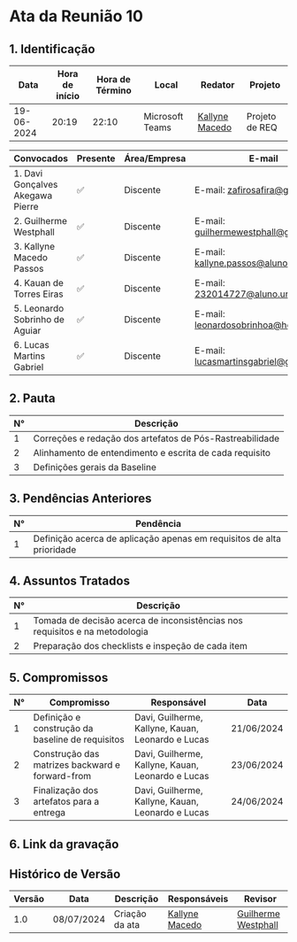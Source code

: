 # **Ata da Reunião 10**

## 1. Identificação

| Data       | Hora de início | Hora de Término | Local           | Redator                                          | Projeto        |
|------------|----------------|-----------------|-----------------|--------------------------------------------------|----------------|
| 19-06-2024 | 20:19          | 22:10           | Microsoft Teams | [Kallyne Macedo](https://github.com/kalipasssos) | Projeto de REQ |

| Convocados                       | Presente | Área/Empresa | E-mail                                                                        |
|----------------------------------|----------|--------------|-------------------------------------------------------------------------------|
| 1. Davi Gonçalves Akegawa Pierre | ✅        | Discente     | E-mail: [zafirosafira@gmail.com](mailto:zafirosafira@gmail.com)               |
| 2. Guilherme Westphall           | ✅        | Discente     | E-mail: [guilhermewestphall@gmail.com](mailto:guilhermewestphall@gmail.com)   |
| 3. Kallyne Macedo Passos         | ✅        | Discente     | E-mail: [kallyne.passos@aluno.unb.br](mailto:kallyne.passos@aluno.unb.br)     |
| 4. Kauan de Torres Eiras         | ✅        | Discente     | E-mail: [232014727@aluno.unb.br](mailto:232014727@aluno.unb.br)               |
| 5. Leonardo Sobrinho de Aguiar   | ✅        | Discente     | E-mail: [leonardosobrinhoa@hotmail.com](mailto:leonardosobrinhoa@hotmail.com) |
| 6. Lucas Martins Gabriel         | ✅        | Discente     | E-mail: [lucasmartinsgabriel@gmail.com](mailto:lucasmartinsgabriel@gmail.com) |

## 2. Pauta

| N° | Descrição                                                |
|----|----------------------------------------------------------|
| 1  | Correções e redação dos artefatos de Pós-Rastreabilidade |
| 2  | Alinhamento de entendimento e escrita de cada requisito  |
| 3  | Definições gerais da Baseline                            |


## 3. Pendências Anteriores

| N° | Pendência                                                             |
|----|-----------------------------------------------------------------------|
| 1  | Definição acerca de aplicação apenas em requisitos de alta prioridade |


## 4. Assuntos Tratados

| N° | Descrição                                                                   |
|----|-----------------------------------------------------------------------------|
| 1  | Tomada de decisão acerca de inconsistências nos requisitos e na metodologia |
| 2  | Preparação dos checklists e inspeção de cada item                           |


## 5. Compromissos

| N° | Compromisso                                      | Responsável                                       | Data       |
|----|--------------------------------------------------|---------------------------------------------------|------------|
| 1  | Definição e construção da baseline de requisitos | Davi, Guilherme, Kallyne, Kauan, Leonardo e Lucas | 21/06/2024 |
| 2  | Construção das matrizes backward e forward-from  | Davi, Guilherme, Kallyne, Kauan, Leonardo e Lucas | 23/06/2024 |
| 3  | Finalização dos artefatos para a entrega         | Davi, Guilherme, Kallyne, Kauan, Leonardo e Lucas | 24/06/2024 |


## 6. Link da gravação


## Histórico de Versão

| Versão | Data       | Descrição      | Responsáveis                                     | Revisor                                         |
|--------|------------|----------------|--------------------------------------------------|-------------------------------------------------|
| 1.0    | 08/07/2024 | Criação da ata | [Kallyne Macedo](https://github.com/kalipasssos) | [Guilherme Westphall](https://github.com/west7) |